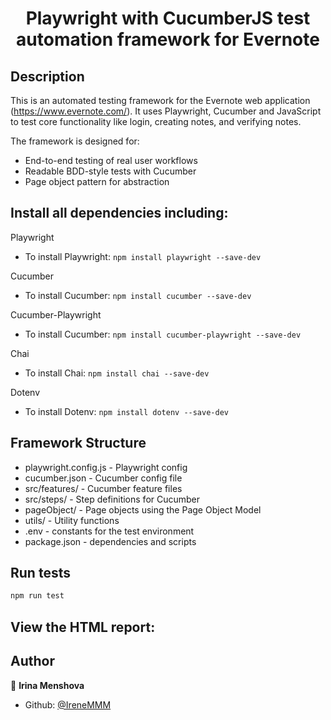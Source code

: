 <h1 align="center">
Playwright with CucumberJS test automation framework  for Evernote</h1>

## Description 

This is an automated testing framework for the Evernote web application (https://www.evernote.com/). It uses Playwright, Cucumber and JavaScript to test core functionality like login, creating notes, and verifying notes.

The framework is designed for:

  - End-to-end testing of real user workflows
  - Readable BDD-style tests with Cucumber
  - Page object pattern for abstraction


## Install all dependencies including:

  Playwright
  * To install Playwright: `npm install playwright --save-dev`

  Cucumber
  * To install Cucumber: `npm install cucumber --save-dev`

  Cucumber-Playwright
  * To install Cucumber: `npm install cucumber-playwright --save-dev`

  Chai
  * To install Chai: `npm install chai --save-dev`

  Dotenv
  * To install Dotenv: `npm install dotenv --save-dev`


## Framework Structure
  * playwright.config.js - Playwright config
  * cucumber.json - Cucumber config file
  * src/features/ - Cucumber feature files
  * src/steps/ - Step definitions for Cucumber
  * pageObject/ - Page objects using the Page Object Model
  * utils/ - Utility functions 
  * .env - constants for the test environment
  *  package.json - dependencies and scripts


## Run tests
```sh
npm run test
```

## View the HTML report:


## Author

👤 **Irina Menshova**

* Github: [@IreneMMM](https://github.com/IreneMMM)
